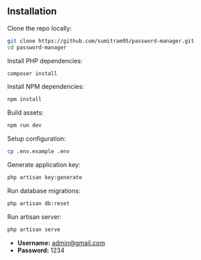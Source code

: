 ## Installation

Clone the repo locally:

```sh
git clone https://github.com/sumitram95/password-manager.git
cd password-manager
```

Install PHP dependencies:

```sh
composer install
```

Install NPM dependencies:

```sh
npm install
```

Build assets:

```sh
npm run dev
```

Setup configuration:

```sh
cp .env.example .env
```

Generate application key:

```sh
php artisan key:generate
```

Run database migrations:

```sh
php artisan db:reset
```

Run artisan server:

```sh
php artisan serve
```

- **Username:** admin@gmail.com
- **Password:** 1234

